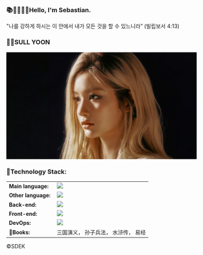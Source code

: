 <h3 align="left">📚🧑🏻‍💻🔮Hello, I'm Sebastian.</h3>
<p align="left">
  "나를 강하게 하시는 이 안에서 내가 모든 것을 할 수 있느니라” (빌립보서 4:13)
</p>
<h3 align="left">🫰🏻SULL YOON</h3>

<p align="center"><img align="center" src="img/sullyoon_1.jpg"/></p>

<h3 align="left">🦧Technology Stack:</h3>
<table>
        <tr>
        <td style="font-weight: bold; padding-right: 10px; vertical-align: center; border: none;">Main language:</td>
        <td><img height="40" src="https://skillicons.dev/icons?i=java"/></td>
    </tr>
        <tr>
        <td style="font-weight: bold; padding-right: 10px; vertical-align: center; border: none;">Other language:</td>
        <td><img height="40" src="https://skillicons.dev/icons?i=js,ts,swift"/></td>
    </tr>
    <tr>
        <td style="font-weight: bold; padding-right: 10px; vertical-align: center; border: none;">Back-end:</td>
        <td><img height="40" src="https://skillicons.dev/icons?i=spring,nestjs"/></td>
    </tr>
  <tr>
        <td style="font-weight: bold; padding-right: 10px; vertical-align: center; border: none;">Front-end:</td>
        <td><img height="40" src="https://skillicons.dev/icons?i=vuejs,react,tailwind"/></td>
  </tr>
  <tr>
            <td style="font-weight: bold; padding-right: 10px; vertical-align: center; border: none;">DevOps:</td>
        <td><img height="40" src="https://skillicons.dev/icons?i=docker,jenkins,bun,git,aws,idea,apple"/></td>
  </tr>
        <tr>
                <td style="font-weight: bold; padding-right: 10px; vertical-align: center; border: none;">📖Books:</td>
                <td>三国演义， 孙子兵法， 水浒传， 易经</td>
        </tr>
</table>
<p align="left">&copy;SDEK</p>
